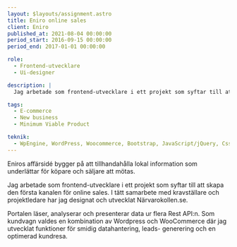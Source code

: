 ```yaml
---
layout: $layouts/assignment.astro
title: Eniro online sales
client: Eniro
published_at: 2021-08-04 00:00:00
period_start: 2016-09-15 00:00:00
period_end: 2017-01-01 00:00:00

role:
  - Frontend-utvecklare
  - Ui-designer

description: |
  Jag arbetade som frontend-utvecklare i ett projekt som syftar till att skapa den första kanalen för online sales.

tags:
  - E-commerce
  - New business
  - Minimum Viable Product

teknik:
  - WpEngine, WordPress, Woocommerce, Bootstrap, JavaScript/jQuery, Css/Sass, React, Gulp, Git, Analytics
---
```


Eniros affärsidé bygger på att tillhandahålla lokal information som underlättar för köpare och säIjare att mötas.

Jag arbetade som frontend-utvecklare i ett projekt som syftar till att skapa den första kanalen för online sales. I tätt samarbete med kravställare och projektledare har jag designat och utvecklat Närvarokollen.se.

Portalen läser, analyserar och presenterar data ur flera Rest API:n. Som kundvagn valdes en kombination av Wordpress och WooCommerce där jag utvecklat funktioner för smidig datahantering, leads- generering och en optimerad kundresa.

